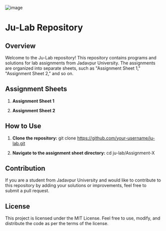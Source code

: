 ![image](https://github.com/GrimFighter/ju-lab/assets/75028962/6f61ab19-cb5c-49f1-acf0-3e78453f41e3)

# Ju-Lab Repository

## Overview

Welcome to the Ju-Lab repository! This repository contains programs and solutions for lab assignments from Jadavpur University. The assignments are organized into separate sheets, such as "Assignment Sheet 1," "Assignment Sheet 2," and so on.

## Assignment Sheets

1. **Assignment Sheet 1**

2. **Assignment Sheet 2**

## How to Use

1. **Clone the repository:**
   git clone https://github.com/your-username/ju-lab.git
   
2. **Navigate to the assignment sheet directory:**
   cd ju-lab/Assignment-X

## Contribution
If you are a student from Jadavpur University and would like to contribute to this repository by adding your solutions or improvements, feel free to submit a pull request.

## License
This project is licensed under the MIT License. Feel free to use, modify, and distribute the code as per the terms of the license.
